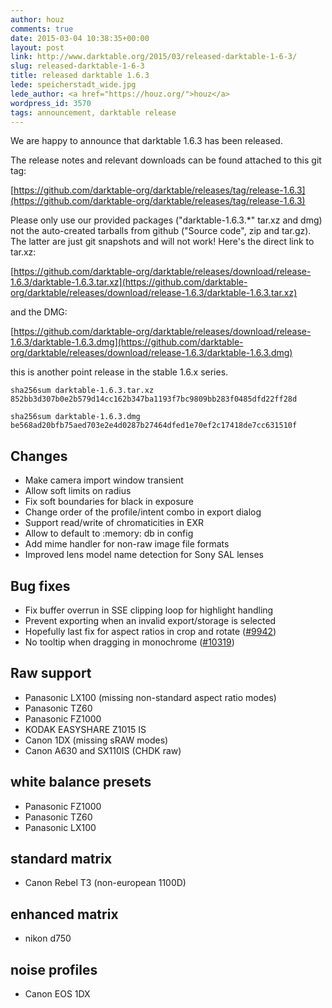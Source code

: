 ```yaml
---
author: houz
comments: true
date: 2015-03-04 10:38:35+00:00
layout: post
link: http://www.darktable.org/2015/03/released-darktable-1-6-3/
slug: released-darktable-1-6-3
title: released darktable 1.6.3
lede: speicherstadt_wide.jpg
lede_author: <a href="https://houz.org/">houz</a>
wordpress_id: 3570
tags: announcement, darktable release
---
```


We are happy to announce that darktable 1.6.3 has been released.

The release notes and relevant downloads can be found attached to this git tag:

[https://github.com/darktable-org/darktable/releases/tag/release-1.6.3](https://github.com/darktable-org/darktable/releases/tag/release-1.6.3)

Please only use our provided packages ("darktable-1.6.3.*" tar.xz and dmg) not the auto-created tarballs from github ("Source code", zip and tar.gz). The latter are just git snapshots and will not work! Here's the direct link to tar.xz:

[https://github.com/darktable-org/darktable/releases/download/release-1.6.3/darktable-1.6.3.tar.xz](https://github.com/darktable-org/darktable/releases/download/release-1.6.3/darktable-1.6.3.tar.xz)

and the DMG:

[https://github.com/darktable-org/darktable/releases/download/release-1.6.3/darktable-1.6.3.dmg](https://github.com/darktable-org/darktable/releases/download/release-1.6.3/darktable-1.6.3.dmg)

this is another point release in the stable 1.6.x series.

    sha256sum darktable-1.6.3.tar.xz
    852bb3d307b0e2b579d14cc162b347ba1193f7bc9809bb283f0485dfd22ff28d

    sha256sum darktable-1.6.3.dmg
    be568ad20bfb75aed703e2e4d0287b27464dfed1e70ef2c17418de7cc631510f

## Changes

* Make camera import window transient
* Allow soft limits on radius
* Fix soft boundaries for black in exposure
* Change order of the profile/intent combo in export dialog
* Support read/write of chromaticities in EXR
* Allow to default to :memory: db in config
* Add mime handler for non-raw image file formats
* Improved lens model name detection for Sony SAL lenses

## Bug fixes

* Fix buffer overrun in SSE clipping loop for highlight handling
* Prevent exporting when an invalid export/storage is selected
* Hopefully last fix for aspect ratios in crop and rotate ([#9942](https://darktable.org/redmine/issues/9942))
* No tooltip when dragging in monochrome ([#10319](https://darktable.org/redmine/issues/10319))

## Raw support

* Panasonic LX100 (missing non-standard aspect ratio modes)
* Panasonic TZ60
* Panasonic FZ1000
* KODAK EASYSHARE Z1015 IS
* Canon 1DX (missing sRAW modes)
* Canon A630 and SX110IS (CHDK raw)

## white balance presets

* Panasonic FZ1000
* Panasonic TZ60
* Panasonic LX100

## standard matrix

* Canon Rebel T3 (non-european 1100D)

## enhanced matrix

* nikon d750

## noise profiles

* Canon EOS 1DX
